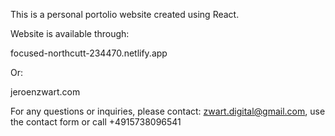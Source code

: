 This is a personal portolio website created using React. 

Website is available through: 

focused-northcutt-234470.netlify.app

Or: 

jeroenzwart.com

For any questions or inquiries, please contact: zwart.digital@gmail.com, use the contact form or call +4915738096541